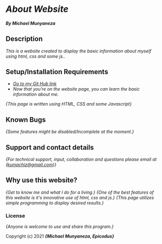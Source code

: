 # _About Website_

##### By _**Michael Munyaneza**_

## Description
_This is a website created to display the basic information about myself using html, css and some js.._

## Setup/Installation Requirements

* [_Go to my Git Hub link_](https://kumachiz.github.io/project12021/)
* _Now that you're on the website page, you can learn the basic information about me._

_{This page is written using HTML, CSS and some Javascript}_

## Known Bugs

_{Some features might be disabled/Incomplete at the moment.}_

## Support and contact details

_{For technical support, input, collaboration and questions please email at (kumachiz@gmail.com)}_

## Why use this website?

_{Get to know me and what I do for a living.}_
_{One of the best features of this website is it's innovative use of html, css and js.}_
_{This page utilizes simple programming to display desired results.}_

### License

*{Anyone is welcome to use and share this program.}*

Copyright (c) 2021 **_{Michael Munyaneza, Epicodus}_**